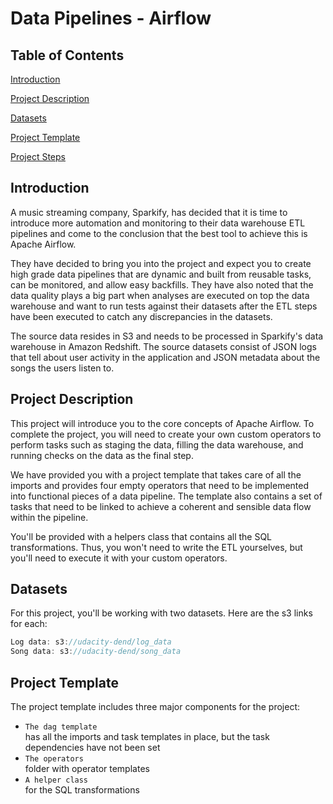 # Data Pipelines - Airflow

## Table of Contents
[Introduction](#introduction)

[Project Description](#project-description)

[Datasets](#datasets)

[Project Template](#project-template)

[Project Steps](#project-steps)

## Introduction
A music streaming company, Sparkify, has decided that it is time to introduce more automation and monitoring to their data warehouse ETL pipelines and come to the conclusion that the best tool to achieve this is Apache Airflow.

They have decided to bring you into the project and expect you to create high grade data pipelines that are dynamic and built from reusable tasks, can be monitored, and allow easy backfills. They have also noted that the data quality plays a big part when analyses are executed on top the data warehouse and want to run tests against their datasets after the ETL steps have been executed to catch any discrepancies in the datasets.

The source data resides in S3 and needs to be processed in Sparkify's data warehouse in Amazon Redshift. The source datasets consist of JSON logs that tell about user activity in the application and JSON metadata about the songs the users listen to.

## Project Description
This project will introduce you to the core concepts of Apache Airflow. To complete the project, you will need to create your own custom operators to perform tasks such as staging the data, filling the data warehouse, and running checks on the data as the final step.

We have provided you with a project template that takes care of all the imports and provides four empty operators that need to be implemented into functional pieces of a data pipeline. The template also contains a set of tasks that need to be linked to achieve a coherent and sensible data flow within the pipeline.

You'll be provided with a helpers class that contains all the SQL transformations. Thus, you won't need to write the ETL yourselves, but you'll need to execute it with your custom operators.

## Datasets
For this project, you'll be working with two datasets. Here are the s3 links for each:
```javascript
Log data: s3://udacity-dend/log_data
Song data: s3://udacity-dend/song_data
```

## Project Template
The project template includes three major components for the project:
  * ``The dag template``<br> has all the imports and task templates in place, but the task dependencies have not been set
  * ``The operators``<br> folder with operator templates
  * ``A helper class``<br> for the SQL transformations


